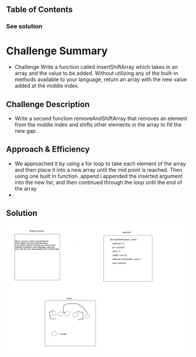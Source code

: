 ## Table of Contents
### See solution

# Challenge Summary
<!-- Short summary or background information -->
- Challenge Write a function called insertShiftArray which takes in an array and the value to be added. Without utilizing any of the built-in methods available to your language, return an array with the new value added at the middle index.

## Challenge Description
<!-- Description of the challenge -->
- Write a second function removeAndShiftArray that removes an element from the middle index and shifts other elements in the array to fill the new gap.

## Approach & Efficiency
<!-- What approach did you take? Why? What is the Big O space/time for this approach? -->
- We approached it by using a for loop to take each element of the array and then place it into a new array until the mid point is reached. Then using one built in function .append i appended the inserted argument into the new list, and then continued through the loop until the end of the array
- 

## Solution
<img src= "assets/aww-board.png">
